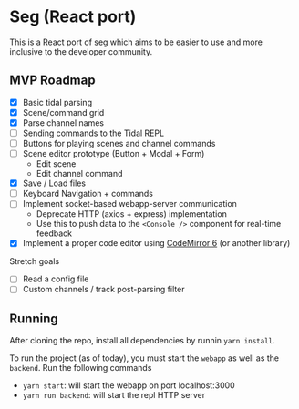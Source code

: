 # Seg (React port)

This is a React port of [seg](https://github.com/ghalestrilo/seg) which aims to be easier to use and more inclusive to the developer community.

## MVP Roadmap

- [x] Basic tidal parsing
- [x] Scene/command grid
- [x] Parse channel names
- [ ] Sending commands to the Tidal REPL
- [ ] Buttons for playing scenes and channel commands
- [ ] Scene editor prototype (Button + Modal + Form)
  - Edit scene
  - Edit channel command
- [x] Save / Load files
- [ ] Keyboard Navigation + commands
- [ ] Implement socket-based webapp-server communication
  - Deprecate HTTP (axios + express) implementation
  - Use this to push data to the `<Console />` component for real-time feedback
- [x] Implement a proper code editor using [CodeMirror 6](https://codemirror.net/6/) (or another library)

Stretch goals

- [ ] Read a config file
- [ ] Custom channels / track post-parsing filter

## Running

After cloning the repo, install all dependencies by runnin `yarn install`.

To run the project (as of today), you must start the `webapp` as well as the `backend`. Run the following commands

- `yarn start`: will start the webapp on port localhost:3000
- `yarn run backend`: will start the repl HTTP server
